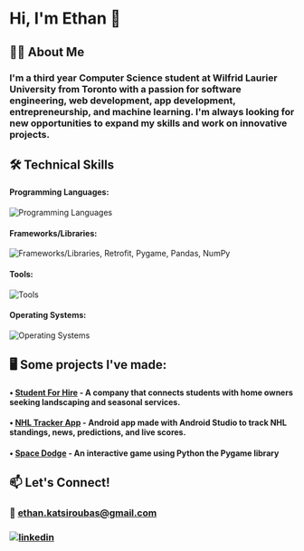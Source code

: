 # **Hi, I'm Ethan** 👋

## 👨‍💻 About Me

### I'm a third year Computer Science student at Wilfrid Laurier University from Toronto with a passion for software engineering, web development, app development, entrepreneurship, and machine learning. I'm always looking for new opportunities to expand my skills and work on innovative projects.

## 🛠 Technical Skills

#### **Programming Languages:**
![Programming Languages](https://skillicons.dev/icons?i=python,java,c,js,html,css,typescript,kotlin,php,r,dart)

#### **Frameworks/Libraries:**
![Frameworks/Libraries](https://skillicons.dev/icons?i=react,nodejs,express,flutter), Retrofit, Pygame, Pandas, NumPy

#### **Tools:**
![Tools](https://skillicons.dev/icons?i=git,eclipse,vscode,androidstudio,mysql,wordpress,aws,googlecloud,figma,gradle,pycharm)

#### **Operating Systems:**
![Operating Systems](https://skillicons.dev/icons?i=windows,linux,apple)

## 🖥️ Some projects I've made:

#### • [Student For Hire](https://studentforhire.ca/) - A company that connects students with home owners seeking landscaping and seasonal services.

#### • [NHL Tracker App](https://github.com/EthanKatsi/NHL-Tracker-App) - Android app made with Android Studio to track NHL standings, news, predictions, and live scores.

#### • [Space Dodge](https://github.com/EthanKatsi/Space-Dodge-Game) - An interactive game using Python the Pygame library

## 📫 Let's Connect!

### 📧 ethan.katsiroubas@gmail.com

### [![linkedin](https://img.shields.io/badge/linkedin-0A66C2?style=for-the-badge&logo=linkedin&logoColor=blue)](https://www.linkedin.com/in/ethan-katsiroubas/)
